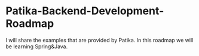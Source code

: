 # Patika-Backend-Development-Roadmap

I will share the examples that are provided by Patika. In this roadmap we will be learning Spring&Java. 

